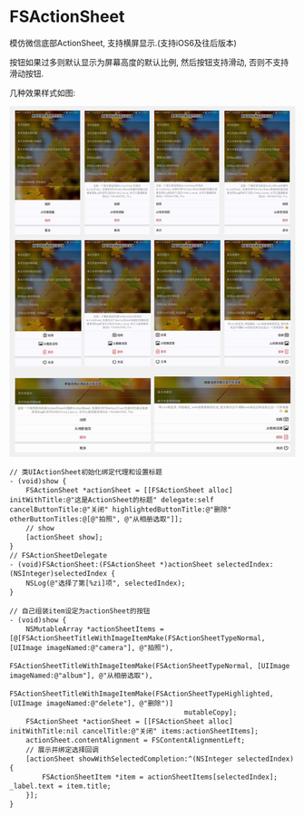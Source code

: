 # FSActionSheet
模仿微信底部ActionSheet, 支持横屏显示.(支持iOS6及往后版本)<p>
按钮如果过多则默认显示为屏幕高度的默认比例, 然后按钮支持滑动, 否则不支持滑动按钮.<p>
几种效果样式如图:<p>
![Example screenshot](https://raw.githubusercontent.com/lifution/TestImages/master/FSActionSheetShot/ScreenShot.jpg)<p>
<P>

```objc
// 类UIActionSheet初始化绑定代理和设置标题
- (void)show {
	FSActionSheet *actionSheet = [[FSActionSheet alloc] initWithTitle:@"这是ActionSheet的标题" delegate:self cancelButtonTitle:@"关闭" highlightedButtonTitle:@"删除" otherButtonTitles:@[@"拍照", @"从相册选取"]];
	// show
	[actionSheet show];
}
// FSActionSheetDelegate
- (void)FSActionSheet:(FSActionSheet *)actionSheet selectedIndex:(NSInteger)selectedIndex {
    NSLog(@"选择了第[%zi]项", selectedIndex);
}

// 自己组装item设定为actionSheet的按钮
- (void)show {
	NSMutableArray *actionSheetItems = [@[FSActionSheetTitleWithImageItemMake(FSActionSheetTypeNormal, [UIImage imageNamed:@"camera"], @"拍照"),
                                   	    FSActionSheetTitleWithImageItemMake(FSActionSheetTypeNormal, [UIImage imageNamed:@"album"], @"从相册选取"),
                                      	 FSActionSheetTitleWithImageItemMake(FSActionSheetTypeHighlighted, [UIImage imageNamed:@"delete"], @"删除")]
                                    	   mutableCopy];
	FSActionSheet *actionSheet = [[FSActionSheet alloc] initWithTitle:nil cancelTitle:@"关闭" items:actionSheetItems];
	actionSheet.contentAlignment = FSContentAlignmentLeft;
	// 展示并绑定选择回调
	[actionSheet showWithSelectedCompletion:^(NSInteger selectedIndex) {
		FSActionSheetItem *item = actionSheetItems[selectedIndex];		_label.text = item.title;
	}];
}
```

